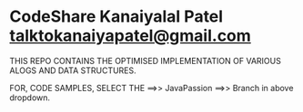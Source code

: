 # CodeShare  Kanaiyalal Patel   talktokanaiyapatel@gmail.com

THIS REPO CONTAINS THE OPTIMISED IMPLEMENTATION OF VARIOUS ALOGS AND DATA STRUCTURES.

FOR, CODE SAMPLES,  SELECT THE ==>>  JavaPassion ==>> Branch in above dropdown.
